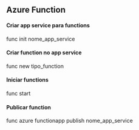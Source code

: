 ## Azure Function

#### Criar app service para functions
func init nome_app_service

#### Criar function no app service
func new tipo_function

#### Iniciar functions
func start

#### Publicar function
func azure functionapp publish nome_app_service